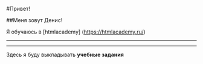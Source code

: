 #Привет!


##Меня зовут Денис!


Я обучаюсь в [htmlacademy] (https://htmlacademy.ru/) <br>


- - - 

___



Здесь я буду выкладывать **учебные задания** 
